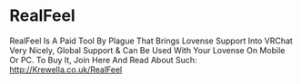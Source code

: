 # RealFeel
RealFeel Is A Paid Tool By Plague That Brings Lovense Support Into VRChat Very Nicely, Global Support &amp; Can Be Used With Your Lovense On Mobile Or PC. To Buy It, Join Here And Read About Such: http://Krewella.co.uk/RealFeel
